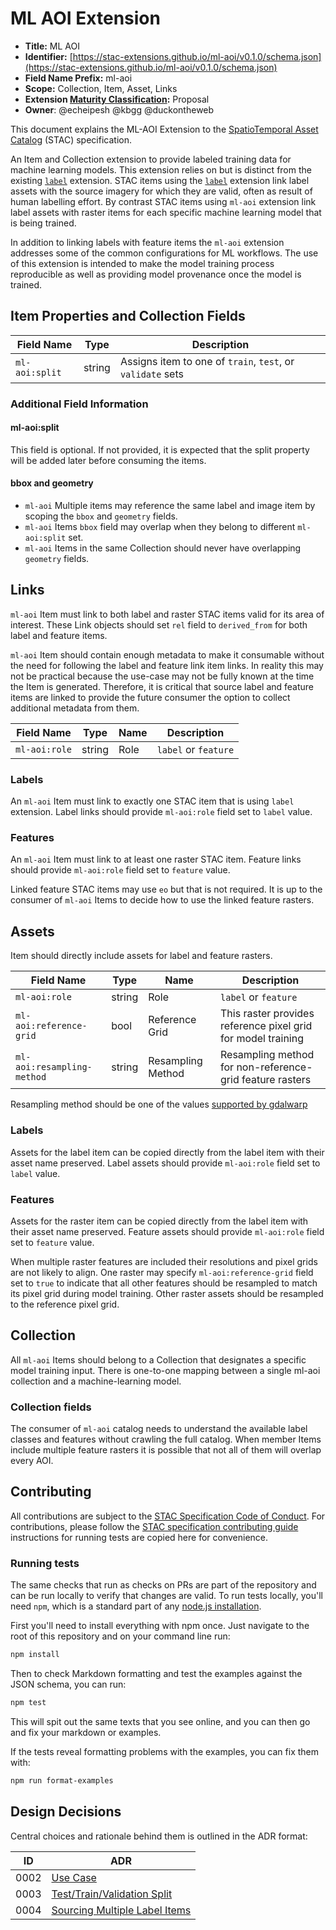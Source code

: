 # ML AOI Extension

<!--lint disable no-duplicate-headings-->

<!--lint disable maximum-line-width-->
- **Title:** ML AOI
- **Identifier:** [https://stac-extensions.github.io/ml-aoi/v0.1.0/schema.json](https://stac-extensions.github.io/ml-aoi/v0.1.0/schema.json)
- **Field Name Prefix:** ml-aoi
- **Scope:** Collection, Item, Asset, Links
- **Extension [Maturity Classification](https://github.com/radiantearth/stac-spec/tree/master/extensions/README.md#extension-maturity):** Proposal
- **Owner**: @echeipesh @kbgg @duckontheweb
<!--lint enable maximum-line-width-->

This document explains the ML-AOI Extension to the
[SpatioTemporal Asset Catalog](https://github.com/radiantearth/stac-spec) (STAC) specification.

An Item and Collection extension to provide labeled training data for machine learning models.
This extension relies on but is distinct from the existing [`label`][stac-label] extension.
STAC items using the [`label`][stac-label] extension link label assets with the source
imagery for which they are valid, often as result of human labelling effort.
By contrast STAC items using `ml-aoi` extension link label assets with raster items for each specific
machine learning model that is being trained.

In addition to linking labels with feature items the `ml-aoi` extension addresses some of the
common configurations for ML workflows.
The use of this extension is intended to make the model training process reproducible as well
as providing model provenance once the model is trained.

## Item Properties and Collection Fields

| Field Name     | Type   | Description                                                |
| -------------- | ------ | ---------------------------------------------------------- |
| `ml-aoi:split` | string | Assigns item to one of `train`, `test`, or `validate` sets |

### Additional Field Information

#### ml-aoi:split

This field is optional.
If not provided, it is expected that the split property will be added later before consuming the items.

#### bbox and geometry

- `ml-aoi` Multiple items may reference the same label and image item by scoping the `bbox` and `geometry` fields.
- `ml-aoi` Items `bbox` field may overlap when they belong to different `ml-aoi:split` set.
- `ml-aoi` Items in the same Collection should never have overlapping `geometry` fields.

## Links

`ml-aoi` Item must link to both label and raster STAC items valid for its area of interest.
These Link objects should set `rel` field to `derived_from` for both label and feature items.

`ml-aoi` Item should contain enough metadata to make it consumable without the need for following the label
and feature link item links. In reality this may not be practical because the use-case may not be fully known
at the time the Item is generated. Therefore, it is critical that source label and feature items are linked to
provide the future consumer the option to collect additional metadata from them.

| Field Name    | Type   | Name | Description          |
| ------------- | ------ | ---- | -------------------- |
| `ml-aoi:role` | string | Role | `label` or `feature` |

### Labels

An `ml-aoi` Item must link to exactly one STAC item that is using `label` extension.
Label links should provide `ml-aoi:role` field set to `label` value.

### Features

An `ml-aoi` Item must link to at least one raster STAC item.
Feature links should provide `ml-aoi:role` field set to `feature` value.

Linked feature STAC items may use `eo` but that is not required.
It is up to the consumer of `ml-aoi` Items to decide how to use the linked feature rasters.

## Assets

Item should directly include assets for label and feature rasters.

<!--lint disable maximum-line-width-->

| Field Name                 | Type   | Name              | Description                                                  |
| -------------------------- | ------ | ----------------- | ------------------------------------------------------------ |
| `ml-aoi:role`              | string | Role              | `label` or `feature`                                         |
| `ml-aoi:reference-grid`    | bool   | Reference Grid    | This raster provides reference pixel grid for model training |
| `ml-aoi:resampling-method` | string | Resampling Method | Resampling method for non-reference-grid feature rasters     |

<!--lint enable maximum-line-width-->

Resampling method should be one of the values [supported by gdalwarp](https://gdal.org/programs/gdalwarp.html#cmdoption-gdalwarp-r)

### Labels

Assets for the label item can be copied directly from the label item with their asset name preserved.
Label assets should provide `ml-aoi:role` field set to `label` value.

### Features

Assets for the raster item can be copied directly from the label item with their asset name preserved.
Feature assets should provide `ml-aoi:role` field set to `feature` value.

When multiple raster features are included their resolutions and pixel grids are not likely to align.
One raster may specify `ml-aoi:reference-grid` field set to `true` to indicate that all other features
should be resampled to match its pixel grid during model training.
Other raster assets should be resampled to the reference pixel grid.

## Collection

All `ml-aoi` Items should belong to a Collection that designates a specific model training input.
There is one-to-one mapping between a single ml-aoi collection and a machine-learning model.

### Collection fields

The consumer of `ml-aoi` catalog needs to understand the available label classes and features without crawling
the full catalog.
When member Items include multiple feature rasters it is possible that not all of them will overlap every AOI.

## Contributing

All contributions are subject to the
[STAC Specification Code of Conduct](https://github.com/radiantearth/stac-spec/blob/master/CODE_OF_CONDUCT.md).
For contributions, please follow the
[STAC specification contributing guide](https://github.com/radiantearth/stac-spec/blob/master/CONTRIBUTING.md)
instructions for running tests are copied here for convenience.

### Running tests

The same checks that run as checks on PRs are part of the repository and can be run locally to verify
that changes are valid.
To run tests locally, you'll need `npm`, which is a standard part of any
[node.js installation](https://nodejs.org/en/download/).

First you'll need to install everything with npm once. Just navigate to the root of this repository and on
your command line run:

```bash
npm install
```

Then to check Markdown formatting and test the examples against the JSON schema, you can run:

```bash
npm test
```

This will spit out the same texts that you see online, and you can then go and fix your markdown or examples.

If the tests reveal formatting problems with the examples, you can fix them with:

```bash
npm run format-examples
```

## Design Decisions

Central choices and rationale behind them is outlined in the ADR format:

| ID   | ADR                                                                     |
| ---- | ----------------------------------------------------------------------- |
| 0002 | [Use Case](docs/0002-use-case-definition.md)                            |
| 0003 | [Test/Train/Validation Split](docs/0003-test-train-validation-split.md) |
| 0004 | [Sourcing Multiple Label Items](docs/0004-multiple-label-items.md)      |

[stac-label]: https://github.com/stac-extensions/label
